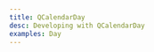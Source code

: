 ```yaml
---
title: QCalendarDay
desc: Developing with QCalendarDay
examples: Day
---
```


<script import>
import QCalendarDayApi from '@quasar/quasar-ui-qcalendar/dist/api/QCalendarDay.json'
</script>

<MarkdownApi :api="QCalendarDayApi" name="QCalendarDay"/>

<MarkdownExample title="Dark" file="DayDark" no-github no-edit/>
<MarkdownExample title="3 Day" file="Day3Day" no-github no-edit/>
<MarkdownExample title="Alignment" file="DayAlignment" no-github no-edit/>
<MarkdownExample title="Cell Width" file="DayCellWidth" no-github no-edit/>
<MarkdownExample title="Column Count" file="DayColumnCount" no-github no-edit/>
<MarkdownExample title="Column Count Plus" file="DayColumnCountPlus" no-github no-edit/>
<MarkdownExample title="CustomHeader" file="DayCustomHeader" no-github no-edit/>
<MarkdownExample title="Date Type" file="DayDateType" no-github no-edit/>
<MarkdownExample title="Disabled Before After" file="DayDisabledBeforeAfter" no-github no-edit/>
<MarkdownExample title="Disabled Days" file="DayDisabledDays" no-github no-edit/>
<MarkdownExample title="Disabled Weekdays" file="DayDisabledWeekdays" no-github no-edit/>
<MarkdownExample title="Drag and Drop" file="DayDragAndDrop" no-github no-edit/>
<MarkdownExample title="Hour 24 Format" file="DayHour24Format" no-github no-edit/>
<MarkdownExample title="Interval Count" file="DayIntervalCount" no-github no-edit/>
<MarkdownExample title="Interval Height" file="DayIntervalHeight" no-github no-edit/>
<MarkdownExample title="Interval Minutes (15)" file="DayIntervalMinutes15" no-github no-edit/>
<MarkdownExample title="Interval Minutes (30)" file="DayIntervalMinutes30" no-github no-edit/>
<MarkdownExample title="Interval Start" file="DayIntervalStart" no-github no-edit/>
<MarkdownExample title="Locale" file="DayLocale" no-github no-edit/>
<MarkdownExample title="Max Days" file="DayMaxDays" no-github no-edit/>
<MarkdownExample title="Modify Intervals" file="DayModifyIntervals" no-github no-edit/>
<MarkdownExample title="Month" file="DayMonth" no-github no-edit/>
<MarkdownExample title="Navigation" file="DayNavigation" no-github no-edit/>
<MarkdownExample title="No Active Date" file="DayNoActiveDate" no-github no-edit/>
<MarkdownExample title="No Header" file="DayNoHeader" no-github no-edit/>
<MarkdownExample title="No Scroll" file="DayNoScroll" no-github no-edit/>
<MarkdownExample title="Now" file="DayNow" no-github no-edit/>
<MarkdownExample title="Selected Intervals" file="DaySelectedIntervals" no-github no-edit/>
<MarkdownExample title="Selection" file="DaySelection" no-github no-edit/>
<MarkdownExample title="Slot - Column Header" file="DaySlotColumnHeader" no-github no-edit/>
<MarkdownExample title="Slot - Day Body" file="DaySlotDayBody" no-github no-edit/>
<MarkdownExample title="Slot - Day Container (Show Current Time)" file="DaySlotDayContainerShowCurrentTime" no-github no-edit/>
<MarkdownExample title="Slot - Head Day" file="DaySlotHeadDay" no-github no-edit/>
<MarkdownExample title="Slot - Head Day (Event)" file="DaySlotHeadDayEvent" no-github no-edit/>
<MarkdownExample title="Slot - Head Intervals" file="DaySlotHeadIntervals" no-github no-edit/>
<MarkdownExample title="Theme" file="DayTheme" no-github no-edit/>
